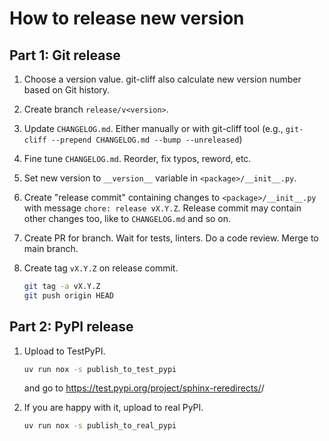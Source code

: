 # How to release new version

## Part 1: Git release

1. Choose a version value. git-cliff also calculate new version number based on Git history.

1. Create branch `release/v<version>`.

1. Update `CHANGELOG.md`. Either manually or with git-cliff tool (e.g., `git-cliff --prepend CHANGELOG.md --bump --unreleased`)

1. Fine tune `CHANGELOG.md`. Reorder, fix typos, reword, etc.

1. Set new version to `__version__` variable in `<package>/__init__.py`.

1. Create "release commit" containing changes to `<package>/__init__.py` with message `chore: release vX.Y.Z`. Release commit may contain other changes too, like to `CHANGELOG.md` and so on.

1. Create PR for branch. Wait for tests, linters. Do a code review. Merge to main branch.

1. Create tag `vX.Y.Z` on release commit.

   ```sh
   git tag -a vX.Y.Z
   git push origin HEAD
   ```

## Part 2: PyPI release

1. Upload to TestPyPI.

   ```sh
   uv run nox -s publish_to_test_pypi
   ```

   and go to https://test.pypi.org/project/sphinx-reredirects/<version>/

1. If you are happy with it, upload to real PyPI.

   ```sh
   uv run nox -s publish_to_real_pypi
   ```
